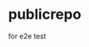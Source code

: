 # publicrepo
for e2e test














































































































































































































































































































































































































































































































































































































































































































































































































































































































































































































































































































































































































































































































































































































































































































































































































































































































































































































































































































































































































































































































































































































































































































































































































































































































































































































































































































































































































































































































































































































































































































































































































































































































































































































































































































































































































































































































































































































































































































































































































































































































































































































































































































































































































































































































































































































































































































































































































































































































































































































































